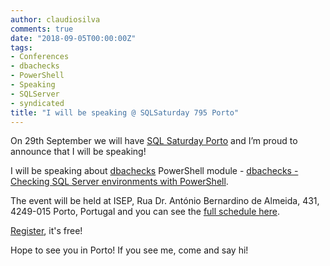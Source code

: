 ```yaml
---
author: claudiosilva
comments: true
date: "2018-09-05T00:00:00Z"
tags:
- Conferences
- dbachecks
- PowerShell
- Speaking
- SQLServer
- syndicated
title: "I will be speaking @ SQLSaturday 795 Porto"
---
```

On 29th September we will have <a href="http://www.sqlsaturday.com/795/eventhome.aspx">SQL Saturday Porto</a> and I’m proud to announce that I will be speaking!

I will be speaking about <a href="http://dbacheck.io">dbachecks</a> PowerShell module - <a href="http://www.sqlsaturday.com/795/Sessions/Details.aspx?sid=82842">dbachecks - Checking SQL Server environments with PowerShell</a>.

The event will be held at ISEP, Rua Dr. António Bernardino de Almeida, 431, 4249-015 Porto, Portugal and you can see the <a href="http://www.sqlsaturday.com/795/Sessions/Schedule.aspx">full schedule here</a>.

<a href="https://www.sqlsaturday.com/795/registernow.aspx">Register</a>, it's free!

Hope to see you in Porto! If you see me, come and say hi!
